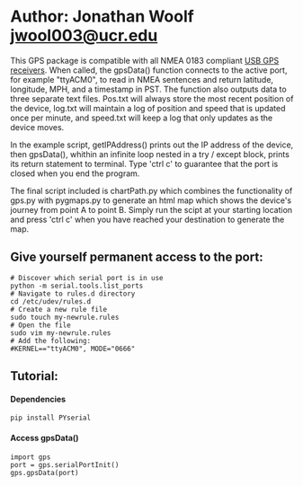 # Author: Jonathan Woolf jwool003@ucr.edu

This GPS package is compatible with all NMEA 0183 compliant <a href="https://www.amazon.com/HiLetgo-G-Mouse-GLONASS-Receiver-Windows/dp/B01MTU9KTF/ref=sr_1_8?keywords=gps+usb&qid=1560277792&s=gateway&sr=8-8">USB GPS receivers</a>. When called, the gpsData() function connects to the active port, for example "ttyACM0", to read in NMEA sentences and return latitude, longitude, MPH, and a timestamp in PST. The function also outputs data to three separate text files. Pos.txt will always store the most recent position of the device, log.txt will maintain a log of position and speed that is updated once per minute, and speed.txt will keep a log that only updates as the device moves.

In the example script, getIPAddress() prints out the IP address of the device, then gpsData(), whithin an infinite loop nested in a try / except block, prints its return statement to terminal. Type 'ctrl c' to guarantee that the port is closed when you end the program.

The final script included is chartPath.py which combines the functionality of gps.py with pygmaps.py to generate an html map which shows the device's journey from point A to point B. Simply run the scipt at your starting location and press 'ctrl c' when you have reached your destination to generate the map.

## Give yourself permanent access to the port:
    # Discover which serial port is in use
    python -m serial.tools.list_ports
    # Navigate to rules.d directory
    cd /etc/udev/rules.d
    # Create a new rule file
    sudo touch my-newrule.rules
    # Open the file
    sudo vim my-newrule.rules
    # Add the following:
    #KERNEL=="ttyACM0", MODE="0666"

## Tutorial:
#### Dependencies
    pip install PYserial
#### Access gpsData()
    import gps
    port = gps.serialPortInit()
    gps.gpsData(port)

